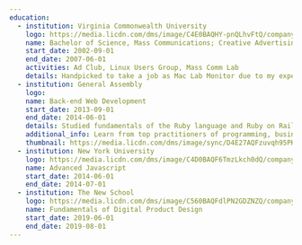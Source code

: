 ```yaml
---
education:
  - institution: Virginia Commonwealth University
    logo: https://media.licdn.com/dms/image/C4E0BAQHY-pnQLhvFtQ/company-logo_100_100/0/1630600618760/virginia_commonwealth_university_logo?e=1725494400&v=beta&t=9JX-Sml6gaQSwifkuiUqwAFvQ-XtknCeVxX13sGmaXk
    name: Bachelor of Science, Mass Communications; Creative Advertising / Media Studies / Art Direction
    start_date: 2002-09-01
    end_date: 2007-06-01
    activities: Ad Club, Linux Users Group, Mass Comm Lab
    details: Handpicked to take a job as Mac Lab Monitor due to my expertise in Mac OS, PC networking, concepting, and design. Supervised and maintained the Macintosh Lab for all Mass Communications majors. Assisted people in concepting their ideas, troubleshooting issues, and broadening my own knowledge.
  - institution: General Assembly
    logo:
    name: Back-end Web Development
    start_date: 2013-09-01
    end_date: 2014-06-01
    details: Studied fundamentals of the Ruby language and Ruby on Rails framework.
    additional_info: Learn from top practitioners of programming, business, and design at General Assembly.
    thumbnail: https://media.licdn.com/dms/image/sync/D4E27AQFzuvqh95PKrA/articleshare-shrink_160/0/1711217661716?e=1718053200&v=beta&t=s6WdyNGu1UHr9dNMrJe-dwHRB8-FuSoSlCQiWy4BUKk
  - institution: New York University
    logo: https://media.licdn.com/dms/image/C4D0BAQF6TmzLkch0dQ/company-logo_100_100/0/1630556159190/new_york_university_logo?e=1725494400&v=beta&t=hSzPxRXg4lnyAZJwAk1_aOpBA8rvE78GsraxwXfw62w
    name: Advanced Javascript
    start_date: 2014-06-01
    end_date: 2014-07-01
  - institution: The New School
    logo: https://media.licdn.com/dms/image/C560BAQFdlPN2GDZNZQ/company-logo_100_100/0/1630603907744/the_new_school_logo?e=1725494400&v=beta&t=5SRqoj5ZoTZRQj8ttzgSDLL4RGRx_I5CRWQ0G-ottPE
    name: Fundamentals of Digital Product Design
    start_date: 2019-06-01
    end_date: 2019-08-01
---
```

